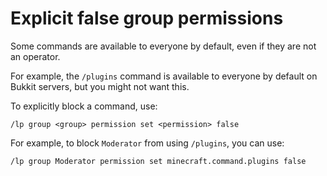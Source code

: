 # Explicit false group permissions

Some commands are available to everyone by default, even if they are not an
operator.

For example, the `/plugins` command is available to everyone by default on
Bukkit servers, but you might not want this.

To explicitly block a command, use:

``` text
/lp group <group> permission set <permission> false
```

For example, to block `Moderator` from using `/plugins`, you can use:

``` text
/lp group Moderator permission set minecraft.command.plugins false
```
